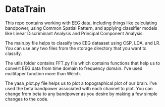 # DataTrain
This repo contains working with EEG data, including things like calculating bandpower, using Common Spatial Pattern, and applying classifier models like Linear Discriminant Analysis and Principal Component Analysis.

The main.py file helps to classify two EEG dataaset using CSP, LDA, and LR. You can use any two files from the storage directory that you want to classify.

The utils folder contains FFT.py file which contains functions that help us to convert EEG data from time domain to frequency domain. I've used multitaper function more than Welch. 

The yasa_plot.py file helps us to plot a topographical plot of our brain. I've used the beta bandpower associated with each channel to plot. You can change from beta to any bandpower as you desire by making a few simple changes to the code.



